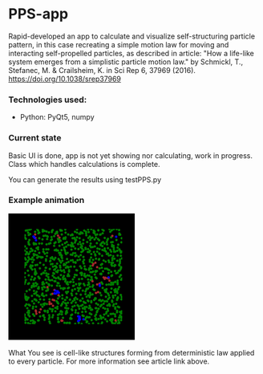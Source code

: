 # PPS-app
Rapid-developed an app to calculate and visualize self-structuring particle pattern, in this case recreating a simple motion law for moving and interacting self-propelled particles, as described in article: "How a life-like system emerges from a simplistic particle motion law." by Schmickl, T., Stefanec, M. &amp; Crailsheim, K. in Sci Rep 6, 37969 (2016). https://doi.org/10.1038/srep37969

### Technologies used:

- Python: PyQt5, numpy

### Current state
Basic UI is done, app is not yet showing nor calculating, work in progress. Class which handles calculations is complete.

You can generate the results using testPPS.py

### Example animation
<img src="Animations/anim_test.gif" alt="example.gif" width="50%"/>

What You see is cell-like structures forming from deterministic law applied to every particle. For more information see article link above.
